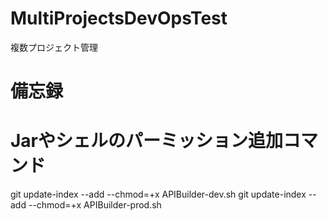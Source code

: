 # MultiProjectsDevOpsTest
複数プロジェクト管理

# 備忘録
# Jarやシェルのパーミッション追加コマンド
git update-index --add --chmod=+x APIBuilder-dev.sh
git update-index --add --chmod=+x APIBuilder-prod.sh